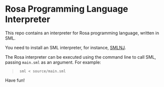 # Rosa Programming Language Interpreter

This repo contains an interpreter for Rosa programming language, written in SML.

You need to install an SML interpreter, for instance, [SMLNJ](https://www.smlnj.org/).

The Rosa interpreter can be executed using the command line to call SML, passing `main.sml` as an argument. For example:

> ` sml < source/main.sml`

Have fun!
